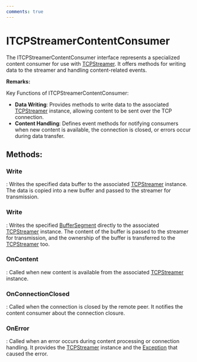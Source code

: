```yaml
---
comments: true
---
```

# ITCPStreamerContentConsumer

The ITCPStreamerContentConsumer interface represents a specialized content consumer for use with [TCPStreamer](TCPStreamer.md). It offers methods for writing data to the streamer and handling content-related events. 

**Remarks:**

Key Functions of ITCPStreamerContentConsumer: 

- **Data Writing**: Provides methods to write data to the associated [TCPStreamer](TCPStreamer.md) instance, allowing content to be sent over the TCP connection. 
- **Content Handling**: Defines event methods for notifying consumers when new content is available, the connection is closed, or errors occur during data transfer. 




## **Methods**:

### **Write**
: Writes the specified data buffer to the associated [TCPStreamer](TCPStreamer.md) instance. The data is copied into a new buffer and passed to the streamer for transmission. 

### **Write**
: Writes the specified [BufferSegment](../Memory/BufferSegment.md) directly to the associated [TCPStreamer](TCPStreamer.md) instance. The content of the buffer is passed to the streamer for transmission, and the ownership of the buffer is transferred to the [TCPStreamer](TCPStreamer.md) too. 

### **OnContent**
: Called when new content is available from the associated [TCPStreamer](TCPStreamer.md) instance. 

### **OnConnectionClosed**
: Called when the connection is closed by the remote peer. It notifies the content consumer about the connection closure. 

### **OnError**
: Called when an error occurs during content processing or connection handling. It provides the [TCPStreamer](TCPStreamer.md) instance and the [Exception](https://learn.microsoft.com/en-us/dotnet/api/System.Exception) that caused the error. 